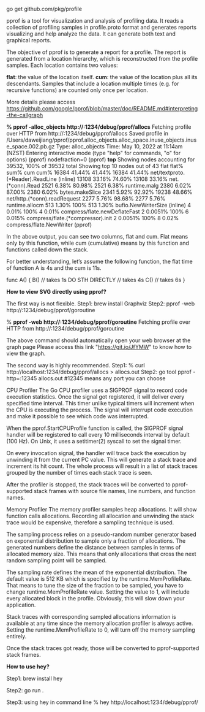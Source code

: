 go get github.com/pkg/profile


pprof is a tool for visualization and analysis of profiling data. 
It reads a collection of profiling samples in profile.proto format and generates reports visualizing and help analyze the data. 
It can generate both text and graphical reports.

The objective of pprof is to generate a report for a profile. The report is generated from a location hierarchy, which is reconstructed from the profile samples. Each location contains two values:

**flat**: the value of the location itself.
**cum**: the value of the location plus all its descendants.
Samples that include a location multiple times (e.g. for recursive functions) are counted only once per location.

More details please access https://github.com/google/pprof/blob/master/doc/README.md#interpreting-the-callgraph


**% pprof -alloc_objects http://:1234/debug/pprof/allocs**
Fetching profile over HTTP from http://:1234/debug/pprof/allocs
Saved profile in /Users/daweijiang/pprof/pprof.alloc_objects.alloc_space.inuse_objects.inuse_space.002.pb.gz
Type: alloc_objects
Time: May 10, 2022 at 11:14am (NZST)
Entering interactive mode (type "help" for commands, "o" for options)
(pprof) nodefraction=0
(pprof) **top**
Showing nodes accounting for 39532, 100% of 39532 total
Showing top 10 nodes out of 43
flat  flat%   sum%        cum   cum%
16384 41.44% 41.44%      16384 41.44%  net/textproto.(*Reader).ReadLine (inline)
13108 33.16% 74.60%      13108 33.16%  net.(*conn).Read
2521  6.38% 80.98%       2521  6.38%  runtime.malg
2380  6.02% 87.00%       2380  6.02%  bytes.makeSlice
2341  5.92% 92.92%      19238 48.66%  net/http.(*conn).readRequest
2277  5.76% 98.68%       2277  5.76%  runtime.allocm
513  1.30%   100%        513  1.30%  bufio.NewWriterSize (inline)
4  0.01%   100%          4  0.01%  compress/flate.newDeflateFast
2 0.0051%   100%          6 0.015%  compress/flate.(*compressor).init
2 0.0051%   100%          8  0.02%  compress/flate.NewWriter
(pprof)

In the above output, you can see two columns, flat and cum. 
Flat means only by this function, while cum (cumulative) means by this function and functions called down the stack.

For better understanding, let’s assume the following function, the flat time of function A is 4s and the cum is 11s.

func A() {
    B()             // takes 1s
    DO STH DIRECTLY // takes 4s
    C()             // takes 6s
}

**How to view SVG directly using pprof?**

The first way is not flexible.
Step1: brew install Graphviz
Step2: pprof -web http://:1234/debug/pprof/goroutine

% **pprof -web http://:1234/debug/pprof/goroutine**
Fetching profile over HTTP from http://:1234/debug/pprof/goroutine

The above command should automatically open your web browser at the graph page
Please access this link "https://git.io/JfYMW" to know how to view the graph.

The second way is highly recommended.
Step1: % curl http://localhost:1234/debug/pprof/allocs > allocs.out
Step2: go tool pprof -http=:12345 allocs.out  #12345 means any port you can choose  


CPU Profiler
The Go CPU profiler uses a SIGPROF signal to record code execution statistics. Once the signal got registered, it will deliver every specified time interval. This timer unlike typical timers will increment when the CPU is executing the process. The signal will interrupt code execution and make it possible to see which code was interrupted.

When the pprof.StartCPUProfile function is called, the SIGPROF signal handler will be registered to call every 10 milliseconds interval by default (100 Hz). On Unix, it uses a setitimer(2) syscall to set the signal timer.

On every invocation signal, the handler will trace back the execution by unwinding it from the current PC value. This will generate a stack trace and increment its hit count. The whole process will result in a list of stack traces grouped by the number of times each stack trace is seen.

After the profiler is stopped, the stack traces will be converted to pprof-supported stack frames with source file names, line numbers, and function names.

Memory Profiler
The memory profiler samples heap allocations. It will show function calls allocations. Recording all allocation and unwinding the stack trace would be expensive, therefore a sampling technique is used.

The sampling process relies on a pseudo-random number generator based on exponential distribution to sample only a fraction of allocations. The generated numbers define the distance between samples in terms of allocated memory size. This means that only allocations that cross the next random sampling point will be sampled.

The sampling rate defines the mean of the exponential distribution. The default value is 512 KB which is specified by the runtime.MemProfileRate. That means to tune the size of the fraction to be sampled, you have to change runtime.MemProfileRate value. Setting the value to 1, will include every allocated block in the profile. Obviously, this will slow down your application.

Stack traces with corresponding sampled allocations information is available at any time since the memory allocation profiler is always active. Setting the runtime.MemProfileRate to 0, will turn off the memory sampling entirely.

Once the stack traces got ready, those will be converted to pprof-supported stack frames.


**How to use hey?**

Step1: brew install hey

Step2: go run .

Step3: using hey in command line
% hey http://localhost:1234/debug/pprof/